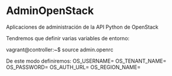 AdminOpenStack
==============

Aplicaciones de administración de la API Python de OpenStack

Tendremos que definir varias variables de entorno:

vagrant@controller:~$ source admin.openrc


De este modo definiremos:
OS_USERNAME=
OS_TENANT_NAME=
OS_PASSWORD=
OS_AUTH_URL=
OS_REGION_NAME=
